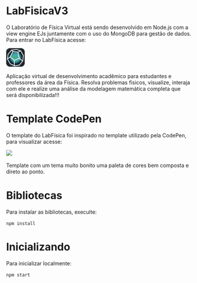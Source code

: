 # LabFisicaV3
O Laboratório de Física Virtual está sendo desenvolvido em Node.js com a view engine EJs juntamente com o uso do MongoDB para gestão de dados. Para entrar no LabFísica acesse:

<a href="https://codepen.io/">
    <img src="./views/public/img/icon.png" style="width: 50px; height: 50px;"/>
</a>

Aplicação virtual de desenvolvimento acadêmico para estudantes e professores da área da Física. Resolva problemas físicos, visualize, interaja com ele e realize uma análise da modelagem matemática completa que será disponibilizada!!!

# Template CodePen
O template do LabFísica foi inspirado no template utilizado pela CodePen, para visualizar acesse:
<a href="https://codepen.io/" style="">

<img src="https://img.shields.io/badge/Codepen-000000?style=for-the-badge&logo=codepen&logoColor=white"/>

</a>

Template com um tema muito bonito uma paleta de cores bem composta e direto ao ponto.

# Bibliotecas
Para instalar as bibliotecas, execulte:

```node
npm install
```

# Inicializando
Para inicializar localmente:

```
npm start
```